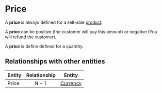 # Price

A **price** is always defined for a sell-able [product].

A **price** can be positive (the customer will pay this amount) or negative (You will refund the customer).

A **price** is define defined for a quantity.


## Relationships with other entities

| Entity | Relationship | Entity |
| --- |:--------:| --- |
| Price | N - 1 | [Currency] |



[Currency]: ../shared/currency.md
[product]: ../product-information-management/product.md
